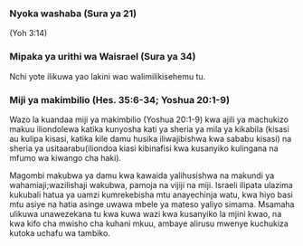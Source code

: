 ### Nyoka washaba (Sura ya 21)

(Yoh 3:14)

### Mipaka ya urithi wa Waisrael (Sura ya 34)

Nchi yote ilikuwa yao lakini wao walimilikisehemu tu.

### Miji ya makimbilio (Hes. 35:6-34; Yoshua 20:1-9)

Wazo la kuandaa miji ya makimbilio (Yoshua 20:1-9) kwa ajili ya machukizo makuu iliondolewa katika kunyosha kati ya sheria ya mila ya kikabila (kisasi au kulipa kisasi, katika kile damu husika iliwajibishwa kwa sababu kisasi) na sheria ya usitaarabu(iliondoa kiasi kibinafisi kwa kusanyiko kulingana na mfumo wa kiwango cha haki).

Magombi makubwa ya damu kwa kawaida yalihusishwa na makundi ya wahamiaji;wazilishaji wakubwa, pamoja na vijiji na miji. Israeli ilipata ulazima kukubali hatua ya uamzi kumrekebisha mtu anayechinja watu, kwa hiyo basi mtu asiye na hatia asinge uwawa mbele ya mateso yaliyo simama. Msamaha ulikuwa unawezekana tu kwa kuwa wazi kwa kusanyiko la mjini kwao, na kwa kifo cha mwisho cha kuhani mkuu, ambaye alirusu mwenye kuchukiza kutoka uchafu wa tambiko.
